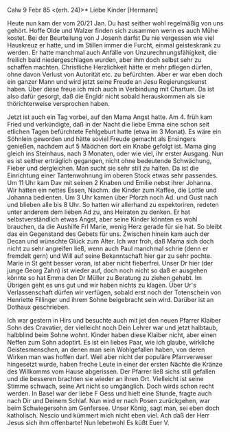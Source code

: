  Calw 9 Febr 85
 <(erh. 24)>*
Liebe Kinder [Hermann]

Heute nun kam der vom 20/21 Jan. Du hast seither wohl regelmäßig von uns gehört. Hoffe Olde und Walzer finden sich zusammen wenn es auch Mühe kostet. Bei der Beurteilung von J Josenh darfst Du nie vergessen wie viel Hauskreuz er hatte, und im Stillen immer die Furcht, einmal geisteskrank zu werden. Er hatte manchmal auch Anfälle von Unzurechnungsfähigkeit, die freilich bald niedergeschlagen wurden, aber ihm doch selbst sehr zu schaffen machten. Christliche Herzlichkeit hätte er mehr pflegen dürfen, ohne davon Verlust von Autorität etc. zu befürchten. Aber er war eben doch ein ganzer Mann und wird jetzt seine Freude an Jesu Regierungskunst haben. Über diese freue ich mich auch in Verbindung mit Chartum. Da ist also dafür gesorgt, daß die Engldr nicht sobald herauskommen als sie thörichterweise versprochen haben.

Jetzt ist auch ein Tag vorbei, auf den Mama Angst hatte. Am 4. früh kam Fried und verkündigte, daß in der Nacht die liebe Emma eine schon seit etlichen Tagen befürchtete Fehlgeburt hatte (etwa im 3 Monat). Es wäre ein Söhnlein geworden und hätte soviel Freude gemacht als Ensingers genießen, nachdem auf 5 Mädchen dort ein Knabe gefolgt ist. Mama ging gleich ins Steinhaus, nach 3 Monaten, oder wie viel, ihr erster Ausgang. Nun es ist seither erträglich gegangen, nicht ohne bedeutende Schwächung, Fieber und dergleichen. Man sucht sie sehr still zu halten. Da ist die Einrichtung einer Tantenwohnung im oberen Stock etwas sehr passendes. Um 11 Uhr kam Dav mit seinen 2 Knaben und Emilie nebst ihrer Johanna. Wir hatten ein nettes Essen, Nachm. die Kinder zum Kaffee, die Lottle und Johanna bedienten. Um 3 Uhr kamen über Pforzh noch Ad. und Gust nach und blieben alle bis 8 Uhr. So hatten wir allerhand zu expektoriren, redeten unter anderem dem lieben Ad zu, ans Heiraten zu denken. Er hat selbstverständlich etwas Angst, aber seine Kinder könnten es wohl brauchen, da die Aushilfe Frl Marie, wenig Herz gerade für sie hat. So bleibt das ein Gegenstand des Gebets für uns. Zwischen hinein kam auch der Decan und wünschte Glück zum Alter. Ich war froh, daß Mama sich doch nicht zu sehr angreifen ließ, wenn auch Paul manchmal schrie (denn er fremdelt gern) und Will auf seine Bekanntschaft hier gar zu sehr pochte. Marie in St geht besser voran, ist aber nicht fieberfrei. Unser Dr hier (der junge Georg Zahn) ist wieder auf, doch noch nicht so daß er ausgehen könnte so hat Emma den Dr Müller zu Beratung zu ziehen gehabt. Im Übrigen geht es uns gut und wir haben nichts zu klagen. Über Ur's Verlassenschaft dürfen wir verfügen, sobald erst noch der Totenschein von Henriette Fillinger und ihrem Sohne beigebracht sein wird. Darüber ist an Dothaux geschrieben.

Ich war gestern in Hirs und besuchte auch mit jet den neuen Pfarrer Klaiber Sohn des Cravatier, der vielleicht noch Dein Lehrer war und jetzt halbtaub, halbblind beim Sohne wohnt. Kinder haben diese Klaiber nicht, aber einen Neffen zum Sohn adoptirt. Es ist ein liebes Paar, wie ich glaube, wirkliche Geistesmenschen, an denen man sein Wohlgefallen haben, von deren Wirken man was hoffen darf. Weil aber nicht der populäre Pfarrverweser hingesetzt wurde, haben freche Leute in einer der ersten Nächte die Kränze des Willkomms vom Hause abgerissen. Der Pfarrer ließ sichs still gefallen und die besseren brachten sie wieder an ihren Ort. Vielleicht ist seine Stimme schwach, seine Art nicht so umgänglich. Doch wirds schon recht werden. In Basel war der liebe F Gess und hielt eine Stunde, fragte auch nach Dir und Deinem Schlaf. Nun wird er nach Posen zurückgehen, war beim Schwiegersohn am Genfersee. Unser König, sagt man, sei eben doch katholisch. Nescio und kümmert mich nicht eben viel. Ach daß der Herr Jesus sich ihm offenbarte! Nun lebetwohl Es küßt
 Euer V.
